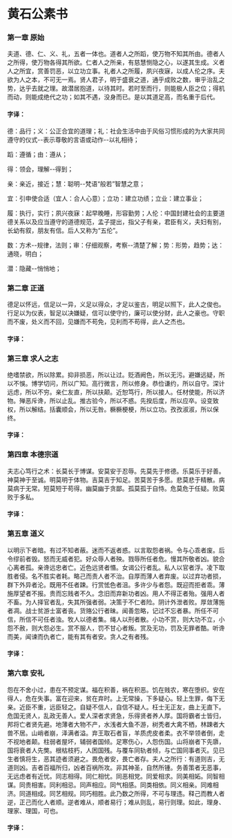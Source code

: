 # 黄石公素书


### 第一章 原始

夫道、德、仁、义、礼，五者一体也。道者人之所蹈，使万物不知其所由。德者人之所得，使万物各得其所欲。仁者人之所亲，有慈慧恻隐之心，以遂其生成。义者人之所宜，赏善罚恶，以立功立事。礼者人之所履，夙兴夜寐，以成人伦之序。夫欲为人之本，不可无一焉。贤人君子，明于盛衰之道，通乎成败之数，审乎治乱之势，达乎去就之理。故潜居抱道，以待其时。若时至而行，则能极人臣之位；得机而动，则能成绝代之功；如其不遇，没身而已。是以其道足高，而名重于后代。

#### 字译：

德：品行；义：公正合宜的道理；礼：社会生活中由于风俗习惯形成的为大家共同遵守的仪式--表示尊敬的言语或动作--以礼相待；

蹈：遵循；由：遵从；

得：领会，理解--得到；

亲：亲近，接近；慧：聪明--梵语“般若”智慧之意；

宜：引申使合适（宜人：合人心意）；立功：建立功绩；立业：建立事业；

履：执行，实行；夙兴夜寐：起早晚睡，形容勤劳；人伦：中国封建社会的主要道德关系以及应当遵守的道德规范，孟子提出，指父子有亲，君臣有义，夫妇有别，长幼有叙，朋友有信。后人又称为“五伦”。

数：方术--规律，法则；审：仔细观察，考察--清楚了解；势：形势，趋势；达：通晓，明白；

潜：隐藏--悄悄地；



### 第二章 正道

德足以怀远，信足以一异，义足以得众，才足以鉴古，明足以照下，此人之俊也。行足以为仪表，智足以决嫌疑，信可以使守约，廉可以使分财，此人之豪也。守职而不废，处义而不回，见嫌而不苟免，见利而不苟得，此人之杰也。

#### 字译：



### 第三章 求人之志

绝嗜禁欲，所以除累。抑非损恶，所以让过。贬酒阙色，所以无污。避嫌远疑，所以不悞。博学切问，所以广知。高行微言，所以修身。恭俭谦约，所以自守。深计远虑，所以不穷。亲仁友直，所以扶颠。近恕笃行，所以接人。任材使能，所以济物。殚恶斥谗，所以止乱。推古验今，所以不惑。先揆后度，所以应卒。设变致权，所以解结。括囊顺会，所以无咎。橛橛梗梗，所以立功。孜孜淑淑，所以保终。

#### 字译：



### 第四章 本德宗道

夫志心笃行之术：长莫长于博谋。安莫安于忍辱。先莫先于修德。乐莫乐于好善。神莫神于至诚。明莫明于体物。吉莫吉于知足。苦莫苦于多愿。悲莫悲于精散。病莫病于无常。短莫短于苟得。幽莫幽于贪鄙。孤莫孤于自恃。危莫危于任疑。败莫败于多私。

#### 字译：



### 第五章 道义

以明示下者暗。有过不知者蔽。迷而不返者惑。以言取怨者祸。令与心乖者废。后令缪前者毁。怒而无威者犯。好众辱人者殃。戮辱所任者危。慢其所敬者凶。貌合心离者孤。亲谗远忠者亡。近色远贤者惽。女谒公行者乱。私人以官者浮。凌下取胜者侵。名不胜实者耗。略己而责人者不治。自厚而薄人者弃废。以过弃功者损，群下外异者沦。既用不任者踈。行赏恡色者沮。多许少与者怨。既迎而拒者乖。薄施厚望者不报。贵而忘贱者不久。念旧而弃新功者凶。用人不得正者殆。强用人者不畜。为人择官者乱，失其所强者弱。决策于不仁者险。阴计外泄者败。厚敛薄施者凋。战士贫游士富者丧。货赂公行者昧。闻善忽略，记过不忘者暴。所任不可信，所信不可任者浊。牧人以德者集。绳人以刑者散。小功不赏，则大功不立，小怨不赦，则大怨必生。赏不服人，罚不甘心者叛。赏及无功，罚及无罪者酷。听谗而美，闻谏而仇者亡，能有其有者安。贪人之有者残。

#### 字译：



### 第六章 安礼

怨在不舍小过，患在不预定谋。福在积善，祸在积恶。饥在贱农，寒在堕织。安在得人，危在失事。富在迎来，贫在弃时。上无常操，下多疑心。轻上生罪，侮下无亲。近臣不重，远臣轻之。自疑不信人，自信不疑人。枉士无正友，曲上无直下。危国无贤人，乱政无善人。爱人深者求贤急，乐得贤者养人厚。国将霸者士皆归，邦将亡者贤先避。地薄者大物不产，水浅者大鱼不游，树秃者大禽不栖，林踈者大兽不居。山峭者崩，泽满者溢。弃王取石者盲，羊质虎皮者柔。衣不举领者倒，走不视地者颠。柱弱者屋坏，辅弱者国倾。足寒伤心，人怨伤国。山将崩者下先隳，国将衰者人先獘。根枯枝朽，人困国残。与覆车同轨者倾，与亡国同事者灭。见已生者慎将生，恶其迹者须避之。畏危者安，畏亡者存。夫人之所行：有道则吉，无道则凶。吉者百福所归，凶者百祸所攻。非其神圣，自然所锺。务善策者无恶事，无远虑者有近忧。同志相得。同仁相忧。同恶相党。同爱相求。同美相妬。同智相谋。同贵相害。同利相忌。同声相应。同气相感。同类相依。同义相亲。同难相济。同道相成。同艺相规。同巧相胜。此乃数之所得，不可与理违。释己而教人者逆，正己而化人者顺。逆者难从，顺者易行；难从则乱，易行则理。如此，理身、理家、理国，可也。

#### 字译：

